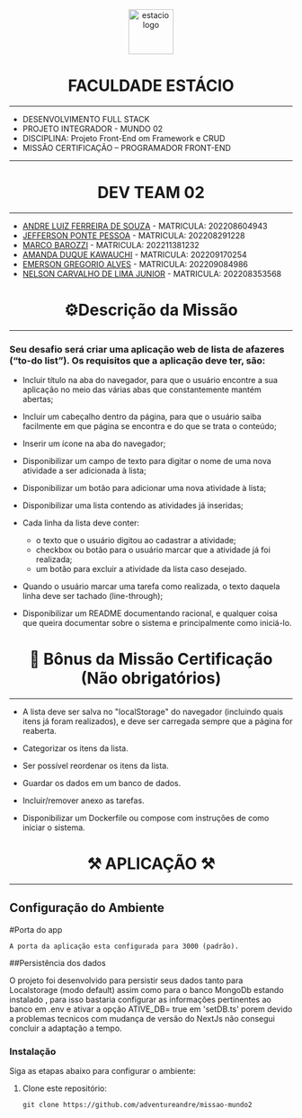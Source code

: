 <!-- PROJECT LOGO -->
<div align="center">
   <a href="https://github.com/othneildrew/Best-README-Template">
      <img src="https://github.com/Dev-Team-04/Sistema-de-Gerenciamento-de-Ferramentas/blob/versao_final/estacio_sem_nome.ico" alt="estacio logo" width="80"                  height="80">
   </a>
    <h1 align="center">FACULDADE ESTÁCIO</h1>
     <hr>
</div> 

* DESENVOLVIMENTO FULL STACK
* PROJETO INTEGRADOR - MUNDO 02
* DISCIPLINA: Projeto Front-End om Framework e CRUD
* MISSÃO CERTIFICAÇÃO – PROGRAMADOR FRONT-END

<hr>

 <h1 align="center"> DEV TEAM 02 </h1>
 <hr>

* [ANDRE LUIZ FERREIRA DE SOUZA](https://github.com/adventureandre) - MATRICULA: 202208604943
* [JEFFERSON PONTE PESSOA](https://github.com/jeffersonkako) - MATRICULA: 202208291228
* [MARCO BAROZZI](https://github.com/msbzz) - MATRICULA: 202211381232
* [AMANDA DUQUE KAWAUCHI](https://github.com/madukisp) - MATRICULA: 202209170254
* [EMERSON GREGORIO ALVES](https://github.com/Gregdev22) - MATRICULA: 202209084986
* [NELSON CARVALHO DE LIMA JUNIOR](https://github.com/MamboDark) - MATRICULA: 202208353568

 <h1 align="center"> ⚙️Descrição da Missão  </h1>
 <hr>


<h3>Seu desafio será criar uma aplicação web de lista de afazeres (“to-do list”). Os requisitos que a aplicação deve ter, são: </h3>

* Incluir título na aba do navegador, para que o usuário encontre a sua aplicação no meio das várias abas que constantemente mantém abertas; 

* Incluir um cabeçalho dentro da página, para que o usuário saiba facilmente em que página se encontra e do que se trata o conteúdo; 

* Inserir um ícone na aba do navegador; 

* Disponibilizar um campo de texto para digitar o nome de uma nova atividade a ser adicionada à lista; 

* Disponibilizar um botão para adicionar uma nova atividade à lista; 

* Disponibilizar uma lista contendo as atividades já inseridas; 

* Cada linha da lista deve conter:  

    - o texto que o usuário digitou ao cadastrar a atividade; 
    - checkbox ou botão para o usuário marcar que a atividade já foi realizada;  
    - um botão para excluir a atividade da lista caso desejado. 

* Quando o usuário marcar uma tarefa como realizada, o texto daquela linha deve ser tachado (line-through); 
* Disponibilizar um README documentando racional, e qualquer coisa que queira documentar sobre o sistema e principalmente como iniciá-lo. 

 <h1 align="center"> 🌟 Bônus da Missão Certificação (Não obrigatórios)  </h1>
 <hr>

* A lista deve ser salva no "localStorage" do navegador (incluindo quais itens já foram realizados), e deve ser carregada sempre que a página for reaberta. 

* Categorizar os itens da lista. 

* Ser possível reordenar os itens da lista. 

* Guardar os dados em um banco de dados. 

* Incluir/remover anexo as tarefas. 

* Disponibilizar um Dockerfile ou compose com instruções de como iniciar o sistema. 

 <h1 align="center"> ⚒ APLICAÇÃO ⚒ </h1>
 <hr>

## Configuração do Ambiente
   
   #Porta do app
   
    A porta da aplicação esta configurada para 3000 (padrão).

##Persistência dos dados

   O projeto foi desenvolvido para persistir seus dados tanto para Localstorage (modo default) assim como para o banco MongoDb estando instalado , para isso bastaria configurar as informações pertinentes ao banco em .env  e ativar a opção ATIVE_DB= true em 'setDB.ts'
porem devido a problemas tecnicos com mudança de versão do NextJs não consegui concluir a adaptação a tempo.     
  
  

### Instalação
Siga as etapas abaixo para configurar o ambiente:

1. Clone este repositório:
   ```shell
   git clone https://github.com/adventureandre/missao-mundo2
